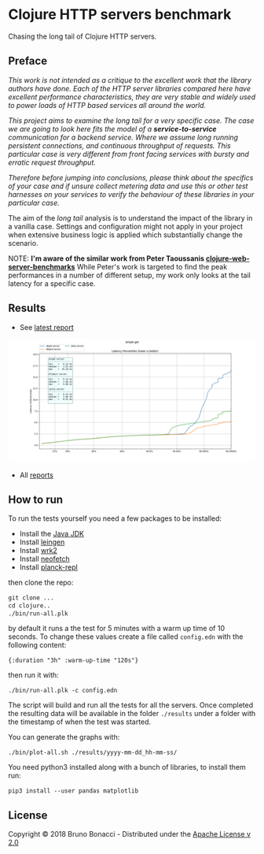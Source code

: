 # Clojure HTTP servers benchmark

Chasing the long tail of Clojure HTTP servers.

## Preface

*This work is not intended as a critique to the excellent work that
the library authors have done. Each of the HTTP server libraries
compared here have excellent performance characteristics, they are
very stable and widely used to power loads of HTTP based services all
around the world.*

*This project aims to examine the _long tail_ for a very specific
case.  The case we are going to look here fits the model of a
**service-to-service** communication for a backend service. Where we
assume long running persistent connections, and continuous throughput
of requests.  This particular case is very different from front facing
services with bursty and erratic request throughput.*

*Therefore before jumping into conclusions, please think about the
specifics of your case and if unsure collect metering data and use
this or other test harnesses on your services to verify the behaviour
of these libraries in your particular case.*

The aim of the _long tail_ analysis is to understand the impact of the
library in a vanilla case. Settings and configuration might not apply
in your project when extensive business logic is applied which
substantially change the scenario.

NOTE: **I'm aware of the similar work from Peter Taoussanis
[clojure-web-server-benchmarks](https://github.com/ptaoussanis/clojure-web-server-benchmarks)**
While Peter's work is targeted to find the peak performances in a
number of different setup, my work only looks at the tail latency for
a specific case.

## Results

* See [latest report](./results/2018-05-05_17-05-42/README.md)

[![latency](./results/2018-05-05_17-05-42/simple-get/simple-get-latency.png)](./results/2018-05-05_17-05-42/README.md)

* All [reports](./results/)

## How to run

To run the tests yourself you need a few packages to be installed:

  * Install the [Java JDK](http://www.oracle.com/technetwork/java/javase/downloads/index.html)
  * Install [leingen](https://leiningen.org)
  * Install [wrk2](https://github.com/giltene/wrk2)
  * Install [neofetch](https://github.com/dylanaraps/neofetch/wiki/Installation)
  * Install [planck-repl](http://planck-repl.org/)

then clone the repo:

    git clone ...
    cd clojure..
    ./bin/run-all.plk

by default it runs a the test for 5 minutes with a warm up time of 10
seconds.  To change these values create a file called `config.edn`
with the following content:

    {:duration "3h" :warm-up-time "120s"}

then run it with:

    ./bin/run-all.plk -c config.edn

The script will build and run all the tests for all the servers.
Once completed the resulting data will be available in the folder `./results`
under a folder with the timestamp of when the test was started.

You can generate the graphs with:

    ./bin/plot-all.sh ./results/yyyy-mm-dd_hh-mm-ss/

You need python3 installed along with a bunch of libraries, to install
them run:

    pip3 install --user pandas matplotlib

## License

Copyright © 2018 Bruno Bonacci - Distributed under the [Apache License v 2.0](http://www.apache.org/licenses/LICENSE-2.0)
